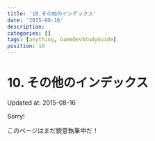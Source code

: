 ```yaml
---
title: '10.その他のインデックス'
date: '2015-08-16'
description:
categories: []
tags: [anything, GameDevStudyGuide]
position: 10
---
```


# 10. その他のインデックス
<p class="created-at">Updated at: 2015-08-16</p>

<div class="apology">
<p class="caption">Sorry!</p>
<p>このページはまだ鋭意執筆中だ！</p>
</div>




